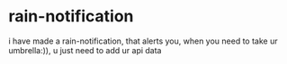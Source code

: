 # rain-notification
i have made a rain-notification, that alerts you, when you need to take ur umbrella:)), u just need to add ur api data
